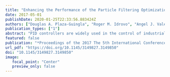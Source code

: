 ```yaml
---
title: "Enhancing the Performance of the Particle Filtering Optimization Algorithm for the Tuning of PID Controllers"
date: 2017-05-01
publishDate: 2020-01-25T22:33:56.883424Z
authors: ["Douglas A. Plaza-Guingla", "Roger M. Idrovo", "Angel J. Valencia", "Carlos Salazar Lopez"]
publication_types: ["1"]
abstract: "PID controllers are widely used in the control of industrial processes. Proper performance of the PID compensator is achieved when optimal parameters values of the PID are identified. Particle based Optimization algorithms are commonly used in solving parameter optimization problems. In this work, a particle based optimization algorithm is proposed. The methodology improves the performance of the Particle Filtering Optimization algorithm by considering the EnKF as part of the PFO algorithm. Two structures are considered in this study: PFO with the EnKF and SIR filter and PFO with the EnKF. Simulation results show that the inclusion of the EnKF improves the performance of the PFO algorithm even with a small set of particles and the computational time demand of the combined methodology is slightly increased."
featured: false
publication: "*Proceedings of the 2017 The 5th International Conference on Control, Mechatronics and Automation*"
url_pdf: "https://doi.org/10.1145/3149827.3149850"
doi: "10.1145/3149827.3149850"
image: 
   focal_point: "Center"
   preview_only: false
---
```


